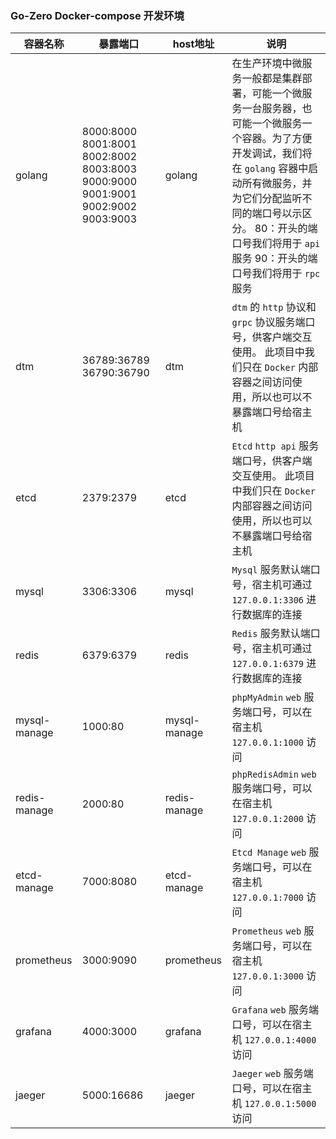 
### Go-Zero Docker-compose 开发环境

| 容器名称     | 暴露端口                                                     | host地址     | 说明                                                         |
| ------------ | ------------------------------------------------------------ | ------------ | ------------------------------------------------------------ |
| golang       | 8000:8000 8001:8001 8002:8002 8003:8003 9000:9000 9001:9001 9002:9002 9003:9003 | golang       | 在生产环境中微服务一般都是集群部署，可能一个微服务一台服务器，也可能一个微服务一个容器。为了方便开发调试，我们将在 `golang` 容器中启动所有微服务，并为它们分配监听不同的端口号以示区分。 80：开头的端口号我们将用于 `api` 服务  90：开头的端口号我们将用于 `rpc` 服务 |
| dtm          | 36789:36789 36790:36790                                      | dtm          | `dtm` 的 `http` 协议和 `grpc` 协议服务端口号，供客户端交互使用。 此项目中我们只在 `Docker` 内部容器之间访问使用，所以也可以不暴露端口号给宿主机 |
| etcd         | 2379:2379                                                    | etcd         | `Etcd` `http api` 服务端口号，供客户端交互使用。 此项目中我们只在 `Docker` 内部容器之间访问使用，所以也可以不暴露端口号给宿主机 |
| mysql        | 3306:3306                                                    | mysql        | `Mysql` 服务默认端口号，宿主机可通过 `127.0.0.1:3306` 进行数据库的连接 |
| redis        | 6379:6379                                                    | redis        | `Redis` 服务默认端口号，宿主机可通过 `127.0.0.1:6379` 进行数据库的连接 |
| mysql-manage | 1000:80                                                      | mysql-manage | `phpMyAdmin` `web` 服务端口号，可以在宿主机 `127.0.0.1:1000` 访问 |
| redis-manage | 2000:80                                                      | redis-manage | `phpRedisAdmin` `web` 服务端口号，可以在宿主机 `127.0.0.1:2000` 访问 |
| etcd-manage  | 7000:8080                                                    | etcd-manage  | `Etcd Manage` `web` 服务端口号，可以在宿主机 `127.0.0.1:7000` 访问 |
| prometheus   | 3000:9090                                                    | prometheus   | `Prometheus` `web` 服务端口号，可以在宿主机 `127.0.0.1:3000` 访问 |
| grafana      | 4000:3000                                                    | grafana      | `Grafana` `web` 服务端口号，可以在宿主机 `127.0.0.1:4000` 访问 |
| jaeger       | 5000:16686                                                   | jaeger       | `Jaeger` `web` 服务端口号，可以在宿主机 `127.0.0.1:5000` 访问 |
